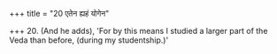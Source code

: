 +++
title = "20 एतेन ह्यहं योगेन"

+++
20. (And he adds), 'For by this means I studied a larger part of the Veda than before, (during my studentship.)'
